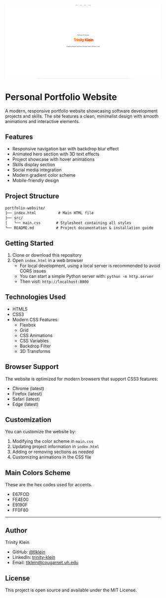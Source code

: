 
 ![alt text](image.png)

# Personal Portfolio Website

A modern, responsive portfolio website showcasing software development projects and skills. The site features a clean, minimalist design with smooth animations and interactive elements.

## Features

- Responsive navigation bar with backdrop blur effect
- Animated hero section with 3D text effects
- Project showcase with hover animations
- Skills display section
- Social media integration
- Modern gradient color scheme
- Mobile-friendly design

## Project Structure

```
portfolio-website/
├── index.html          # Main HTML file
├── src/
│   └── main.css       # Stylesheet containing all styles
└── README.md          # Project documentation & installation guide
```

## Getting Started

1. Clone or download this repository
2. Open `index.html` in a web browser
   - For local development, using a local server is recommended to avoid CORS issues
   - You can start a simple Python server with: `python -m http.server`
   - Then visit: `http://localhost:8000`

## Technologies Used

- HTML5
- CSS3
- Modern CSS Features:
  - Flexbox
  - Grid
  - CSS Animations
  - CSS Variables
  - Backdrop Filter
  - 3D Transforms

## Browser Support

The website is optimized for modern browsers that support CSS3 features:
- Chrome (latest)
- Firefox (latest)
- Safari (latest)
- Edge (latest)

## Customization

You can customize the website by:
1. Modifying the color scheme in `main.css`
2. Updating project information in `index.html`
3. Adding or removing sections as needed
4. Customizing animations in the CSS file


## Main Colors Scheme
These are the hex codes used for accents. 
- E67FOD
- FE4E00
- E9190F
- FF0F80


---


## Author

Trinity Klein
- GitHub: [@tlklein](https://github.com/tlklein)
- LinkedIn: [trinity-klein](https://linkedin.com/in/trinity-klein)
- Email: tlklein@cougarnet.uh.edu



## License

This project is open source and available under the MIT License.